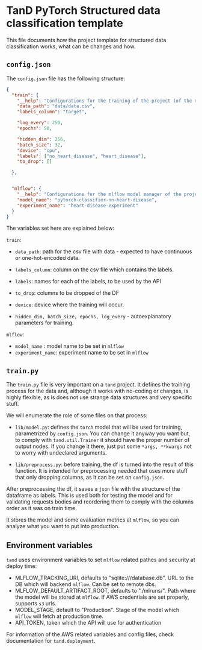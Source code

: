 # TanD PyTorch Structured data classification template
This file documents how the project template for structured data classification works, what can be changes and how.

## `config.json`
The `config.json` file has the following structure:
```json
{
  "train": {
    "__help": "Configurations for the training of the project (of the model, etc...)",
    "data_path": "data/data.csv",
    "labels_column": "target",

    "log_every": 250,
    "epochs": 50,

    "hidden_dim": 256,
    "batch_size": 32,
    "device": "cpu",
    "labels": ["no_heart_disease", "heart_disease"],
    "to_drop": []

  },


  "mlflow": {
    "__help": "Configurations for the mlflow model manager of the project",
    "model_name": "pytorch-classifier-nn-heart-disease",
    "experiment_name": "heart-disease-experiment"
  }
}
```
The variables set here are explained below:

`train`:
 * `data_path`: path for the csv file with data - expected to have continuous or one-hot-encoded data.
 * `labels_column`: column on the csv file which contains the labels.
 * `labels`: names for each of the labels, to be used by the API

 * `to_drop`: columns to be dropped of the DF
 * `device`: device where the training will occur.
 * `hidden_dim, batch_size, epochs, log_every` - autoexplanatory parameters for training.
 
 `mlflow`:
  * `model_name` : model name to be set in `mlflow`
  * `experiment_name`: experiment name to be set in `mlflow`
 
 
## `train.py`
The `train.py` file is very important on a `tand` project. It defines the training process for the data and, although it works with no-coding or changes, is highly flexible, as is does not use strange data structures and very specific stuff. 

We will enumerate the role of some files on that process:

* `lib/model.py`: defines the `torch` model that will be used for training, parametrized by `config.json`. You can change it anyway you want but, to comply with `tand.util.Trainer` it should have the proper number of output nodes. If you change it there, just put some `*args, **kwargs` not to worry with undeclared arguments.

* `lib/preprocess.py`: before training, the df is turned into the result of this function. It is intended for preprocessing needed that uses more stuff that only dropping columns, as it can be set on `config.json`. 

After preprocessing the df, it saves a `json` file with the structure of the dataframe as labels. This is used both for testing the model and for validating requests bodies and reordering them to comply with the columns order as it was on train time.

It stores the model and some evaluation metrics at `mlflow`, so you can analyze what you want to put into production.

## Environment variables

`tand` uses environment variables to set `mlflow` related pathes and security at deploy time:

 * MLFLOW_TRACKING_URI, defaults to "sqlite:///database.db". URL to the DB which will backend `mlflow`. Can be set to remote dbs.
 * MLFLOW_DEFAULT_ARTIFACT_ROOT, defaults to "./mlruns/". Path where the model will be stored at `mlflow`. If AWS credentials are set properly, supports `s3` urls. 
 * MODEL_STAGE, default to "Production". Stage of the model which `mlflow` will fetch at production time.
 * API_TOKEN, token which the API will use for authentication
 
 For information of the AWS related variables and config files, check documentation for `tand.deployment`.
 